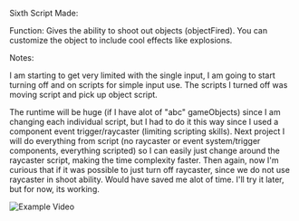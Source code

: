 Sixth Script Made:

Function: Gives the ability to shoot out objects (objectFired). You can customize the object to include cool effects like explosions.

Notes:

I am starting to get very limited with the single input, I am going to start turning off and on scripts for simple input use. The scripts I turned off was moving script and pick up object script.

The runtime will be huge (if I have alot of "abc" gameObjects) since I am changing each individual script, but I had to do it this way since I used a component event trigger/raycaster (limiting scripting skills). Next project I will do everything from script (no raycaster or event system/trigger components, everything scripted) so I can easily just change around the raycaster script, making the time complexity faster. Then again, now I'm curious that if it was possible to just turn off raycaster, since we do not use raycaster in shoot ability. Would have saved me alot of time. I'll try it later, but for now, its working.

![Example Video](https://i.gyazo.com/35f712cfedbdef8b553d8a0298da8356.gif)
